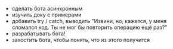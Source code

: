 - сделать бота асинхронным
- изучить доку с примерами
- добавить try / catch, выводить "Извини, но, кажется, у меня сломался код. Ты не мог бы повторить операцию ещё раз?"
- разрабатывать бота!
- захостить бота, чтобы понять, что из этого получится

<!-- gunicorn main:app -w 4 -k uvicorn.workers.UvicornWorker -->

